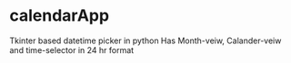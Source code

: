 # calendarApp
Tkinter based datetime picker in python
Has Month-veiw, Calander-veiw and time-selector in 24 hr format
